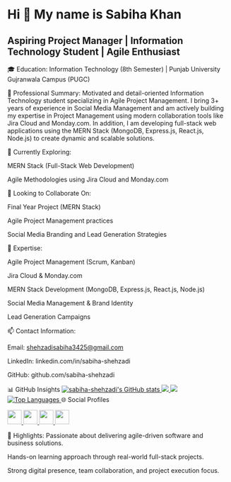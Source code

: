 Hi 👋 My name is Sabiha Khan
=============================
Aspiring Project Manager | Information Technology Student | Agile Enthusiast 
---------------------------------------------
🎓 Education:
Information Technology (8th Semester) | Punjab University Gujranwala Campus (PUGC)

💼 Professional Summary:
Motivated and detail-oriented Information Technology student specializing in Agile Project Management.
I bring 3+ years of experience in Social Media Management and am actively building my expertise in Project Management using modern collaboration tools like Jira Cloud and Monday.com.
In addition, I am developing full-stack web applications using the MERN Stack (MongoDB, Express.js, React.js, Node.js) to create dynamic and scalable solutions.

🚀 Currently Exploring:

MERN Stack (Full-Stack Web Development)

Agile Methodologies using Jira Cloud and Monday.com

🤝 Looking to Collaborate On:

Final Year Project (MERN Stack)

Agile Project Management practices

Social Media Branding and Lead Generation Strategies

💬 Expertise:

Agile Project Management (Scrum, Kanban)

Jira Cloud & Monday.com

MERN Stack Development (MongoDB, Express.js, React.js, Node.js)

Social Media Management & Brand Identity

Lead Generation Campaigns


📫 Contact Information:

Email: shehzadisabiha3425@gmail.com

LinkedIn: linkedin.com/in/sabiha-shehzadi

GitHub: github.com/sabiha-shehzadi


📊 GitHub Insights
<a href="http://www.github.com/sabiha-shehzadi"> <img src="https://github-readme-stats.vercel.app/api?username=sabiha-shehzadi&show_icons=true&count_private=true&title_color=22c55e&text_color=ffffff&icon_color=14b8a6&bg_color=1c1917&hide_border=true" alt="sabiha-shehzadi's GitHub stats" /> </a> <a href="http://www.github.com/sabiha-shehzadi"> <img src="https://github-readme-streak-stats.herokuapp.com/?user=sabiha-shehzadi&stroke=ffffff&background=1c1917&ring=22c55e&fire=22c55e&currStreakNum=ffffff&currStreakLabel=22c55e&sideNums=ffffff&sideLabels=ffffff&dates=ffffff&hide_border=true" /> </a> <a href="http://www.github.com/sabiha-shehzadi"> <img src="https://github-readme-activity-graph.vercel.app/graph?username=sabiha-shehzadi&bg_color=1c1917&color=ffffff&line=14b8a6&point=ffffff&area_color=1c1917&area=true&hide_border=true&custom_title=GitHub%20Commits%20Graph" /> </a> <a href="http://www.github.com/sabiha-shehzadi" align="left"> <img src="https://github-readme-stats.vercel.app/api/top-langs/?username=sabiha-shehzadi&langs_count=10&title_color=22c55e&text_color=ffffff&icon_color=14b8a6&bg_color=1c1917&hide_border=true&locale=en&custom_title=Top%20Languages" alt="Top Languages" /> </a>
🌐 Social Profiles
<p align="left"> <a href="https://github.com/sabiha-shehzadi" target="_blank"> <img src="https://raw.githubusercontent.com/danielcranney/readme-generator/main/public/icons/socials/github.svg" width="32" height="32" /> </a> <a href="https://www.linkedin.com/in/sabiha-shehzadi" target="_blank"> <img src="https://raw.githubusercontent.com/danielcranney/readme-generator/main/public/icons/socials/linkedin.svg" width="32" height="32" /> </a> <a href="http://www.instagram.com/vibingwith._.bunny" target="_blank"> <img src="https://raw.githubusercontent.com/danielcranney/readme-generator/main/public/icons/socials/instagram.svg" width="32" height="32" /> </a> <a href="https://stackoverflow.com/users/21424002/sabiha-shehzadi" target="_blank"> <img src="https://raw.githubusercontent.com/danielcranney/readme-generator/main/public/icons/socials/stackoverflow.svg" width="32" height="32" /> </a> </p>
📍 Highlights:
Passionate about delivering agile-driven software and business solutions.

Hands-on learning approach through real-world full-stack projects.

Strong digital presence, team collaboration, and project execution focus.
